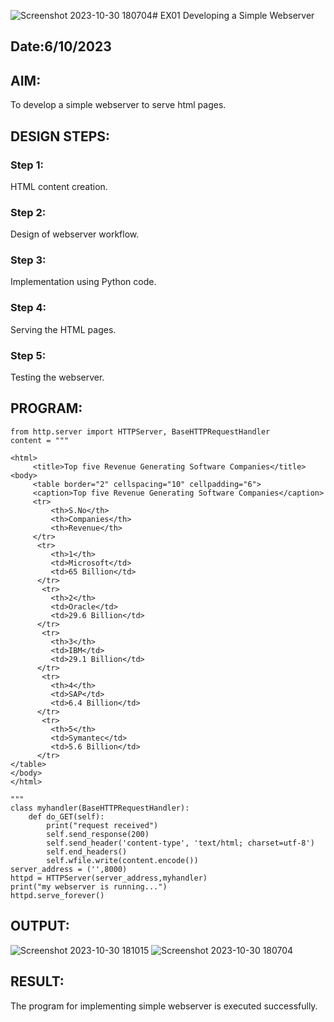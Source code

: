 ![Screenshot 2023-10-30 180704](https://github.com/HEMAKESHG/simplewebserver/assets/144870552/1dc0b0ae-0054-47b7-8bd2-7597b10ba0ae)# EX01 Developing a Simple Webserver
## Date:6/10/2023

## AIM:
To develop a simple webserver to serve html pages.

## DESIGN STEPS:
### Step 1: 
HTML content creation.

### Step 2:
Design of webserver workflow.

### Step 3:
Implementation using Python code.

### Step 4:
Serving the HTML pages.

### Step 5:
Testing the webserver.

## PROGRAM:
```
from http.server import HTTPServer, BaseHTTPRequestHandler
content = """

<html>
     <title>Top five Revenue Generating Software Companies</title>
<body>
     <table border="2" cellspacing="10" cellpadding="6">
     <caption>Top five Revenue Generating Software Companies</caption>
     <tr>
         <th>S.No</th>
         <th>Companies</th>
         <th>Revenue</th>
     </tr>
      <tr>
         <th>1</th>
         <td>Microsoft</td>
         <td>65 Billion</td>
      </tr>
       <tr>
         <th>2</th>
         <td>Oracle</td>
         <td>29.6 Billion</td>
      </tr>
       <tr>
         <th>3</th>
         <td>IBM</td>
         <td>29.1 Billion</td>
      </tr>
       <tr>
         <th>4</th>
         <td>SAP</td>
         <td>6.4 Billion</td>
      </tr>
       <tr>
         <th>5</th>
         <td>Symantec</td>
         <td>5.6 Billion</td>
      </tr>
</table>
</body>
</html>

"""
class myhandler(BaseHTTPRequestHandler):
    def do_GET(self):
        print("request received")
        self.send_response(200)
        self.send_header('content-type', 'text/html; charset=utf-8')
        self.end_headers()
        self.wfile.write(content.encode())
server_address = ('',8000)
httpd = HTTPServer(server_address,myhandler)
print("my webserver is running...")
httpd.serve_forever()
```


## OUTPUT:
![Screenshot 2023-10-30 181015](https://github.com/HEMAKESHG/simplewebserver/assets/144870552/78ff1fae-e94b-47de-8f7a-11f5cd03dcd7)
![Screenshot 2023-10-30 180704](https://github.com/HEMAKESHG/simplewebserver/assets/144870552/b8ad7ebb-3dbb-4051-9eb7-79d7e72f4674)


## RESULT:
The program for implementing simple webserver is executed successfully.
